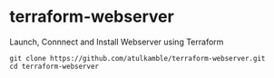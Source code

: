 # terraform-webserver
Launch, Connnect and Install Webserver using Terraform
```
git clone https://github.com/atulkamble/terraform-webserver.git
cd terraform-webserver
```
